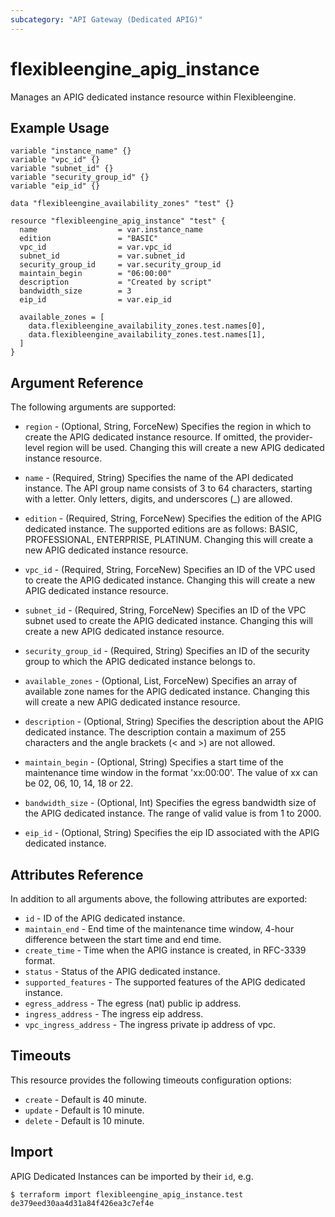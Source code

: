 ```yaml
---
subcategory: "API Gateway (Dedicated APIG)"
---
```


# flexibleengine_apig_instance

Manages an APIG dedicated instance resource within Flexibleengine.

## Example Usage

```hcl
variable "instance_name" {}
variable "vpc_id" {}
variable "subnet_id" {}
variable "security_group_id" {}
variable "eip_id" {}

data "flexibleengine_availability_zones" "test" {}

resource "flexibleengine_apig_instance" "test" {
  name                  = var.instance_name
  edition               = "BASIC"
  vpc_id                = var.vpc_id
  subnet_id             = var.subnet_id
  security_group_id     = var.security_group_id
  maintain_begin        = "06:00:00"
  description           = "Created by script"
  bandwidth_size        = 3
  eip_id                = var.eip_id

  available_zones = [
    data.flexibleengine_availability_zones.test.names[0],
    data.flexibleengine_availability_zones.test.names[1],
  ]
}
```

## Argument Reference

The following arguments are supported:

* `region` - (Optional, String, ForceNew) Specifies the region in which to create the APIG dedicated instance resource.
  If omitted, the provider-level region will be used. Changing this will create a new APIG dedicated instance resource.

* `name` - (Required, String) Specifies the name of the API dedicated instance. The API group name consists of 3 to 64
  characters, starting with a letter. Only letters, digits, and underscores (_) are allowed.

* `edition` - (Required, String, ForceNew) Specifies the edition of the APIG dedicated instance. The supported editions
  are as follows: BASIC, PROFESSIONAL, ENTERPRISE, PLATINUM. Changing this will create a new APIG dedicated instance
  resource.

* `vpc_id` - (Required, String, ForceNew) Specifies an ID of the VPC used to create the APIG dedicated instance.
  Changing this will create a new APIG dedicated instance resource.

* `subnet_id` - (Required, String, ForceNew) Specifies an ID of the VPC subnet used to create the APIG dedicated
  instance. Changing this will create a new APIG dedicated instance resource.

* `security_group_id` - (Required, String) Specifies an ID of the security group to which the APIG dedicated instance
  belongs to.

* `available_zones` - (Optional, List, ForceNew) Specifies an array of available zone names for the APIG dedicated
  instance. Changing this will create a new APIG dedicated instance resource.

* `description` - (Optional, String) Specifies the description about the APIG dedicated instance. The description
  contain a maximum of 255 characters and the angle brackets (< and >) are not allowed.

* `maintain_begin` - (Optional, String) Specifies a start time of the maintenance time window in the format 'xx:00:00'.
  The value of xx can be 02, 06, 10, 14, 18 or 22.

* `bandwidth_size` - (Optional, Int) Specifies the egress bandwidth size of the APIG dedicated instance. The range of
  valid value is from 1 to 2000.

* `eip_id` - (Optional, String) Specifies the eip ID associated with the APIG dedicated instance.

## Attributes Reference

In addition to all arguments above, the following attributes are exported:

* `id` - ID of the APIG dedicated instance.
* `maintain_end` - End time of the maintenance time window, 4-hour difference between the start time and end time.
* `create_time` - Time when the APIG instance is created, in RFC-3339 format.
* `status` - Status of the APIG dedicated instance.
* `supported_features` - The supported features of the APIG dedicated instance.
* `egress_address` - The egress (nat) public ip address.
* `ingress_address` - The ingress eip address.
* `vpc_ingress_address` - The ingress private ip address of vpc.

## Timeouts

This resource provides the following timeouts configuration options:

* `create` - Default is 40 minute.
* `update` - Default is 10 minute.
* `delete` - Default is 10 minute.

## Import

APIG Dedicated Instances can be imported by their `id`, e.g.

```
$ terraform import flexibleengine_apig_instance.test de379eed30aa4d31a84f426ea3c7ef4e
```
